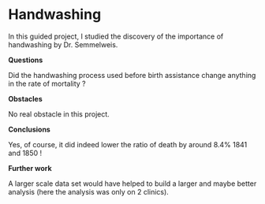 # Handwashing
In this guided project, I studied the discovery of the importance of handwashing by Dr. Semmelweis.

**Questions**

Did the handwashing process used before birth assistance change anything in the rate of mortality ?

**Obstacles**

No real obstacle in this project.

**Conclusions**

Yes, of course, it did indeed lower the ratio of death by around 8.4% 1841 and 1850 !

**Further work**

A larger scale data set would have helped to build a larger and maybe better analysis (here the analysis was only on 2 clinics).
